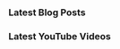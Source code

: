 
<h3>Latest Blog Posts</h3>

<!-- BLOG-POST-LIST:START -->
<!-- BLOG-POST-LIST:END -->

<h3>Latest YouTube Videos</h3>

<!-- YOUTUBE:START -->
<!-- YOUTUBE:END -->
